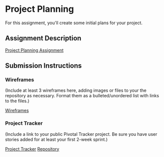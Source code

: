 # Project Planning
For this assignment, you'll create some initial plans for your project.

## Assignment Description
[Project Planning Assignment](https://education.launchcode.org/liftoff/assignments/planning/)

## Submission Instructions

### Wireframes

(Include at least 3 wireframes here, adding images or files to your the repository as necessary. Format them as a bulleted/unordered list with links to the files.)

[Wireframes](https://app.moqups.com/kimutaibryan@gmail.com/ly5Ah0NVjx/edit/page/a31fccfc8)

### Project Tracker

(Include a link to your public Pivotal Tracker project. Be sure you have user stories added for at least your first 2-week sprint.)

[Project Tracker](https://github.com/bngetich/liftoff-assignments/projects/1)
[Repository](https://github.com/bngetich/E-Greenhouse)
